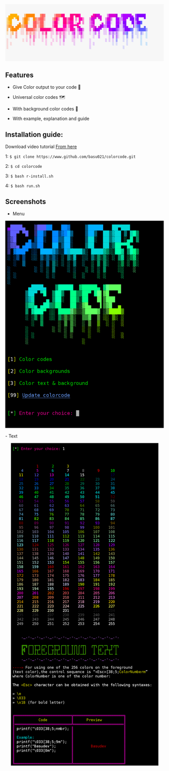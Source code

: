 <p>
<img src="https://github.com/basu021/colorcode/blob/master/logo/main.png"><br>

</p>

## Features


- Give Color output to your code 🎨



- Universal color codes 🗺️
- With background color codes 🤗
- With example, explanation and guide

## Installation guide: 
   Download video tutorial [From here]()

1: `$ git clone https://www.github.com/basu021/colorcode.git    `
 
2: `$ cd colorcode `

3: `$ bash r-install.sh`

4: `$ bash run.sh`


## Screenshots

- Menu


<p align="center">
<img src="https://github.com/sanjeevnayak30/logo/blob/master/cc4.png" >

</p>
- Text 

<p align="center">
<img src="https://github.com/sanjeevnayak30/logo/blob/master/cc2.png" >

</p>
